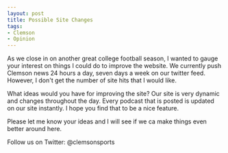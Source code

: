 ```yaml
---
layout: post
title: Possible Site Changes
tags:
- Clemson
- Opinion
---
```


As we close in on another great college football season, I wanted to gauge your interest on things I could do to improve the website. We currently push Clemson news 24 hours a day, seven days a week on our twitter feed. However, I don't get the number of site hits that I would like.

What ideas would you have for improving the site? Our site is very dynamic and changes throughout the day. Every podcast that is posted is updated on our site instantly. I hope you find that to be a nice feature.

Please let me know your ideas and I will see if we ca make things even better around here.

Follow us on Twitter: @clemsonsports
